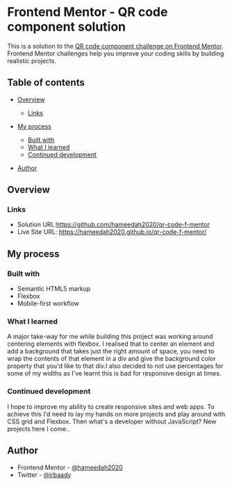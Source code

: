 # Frontend Mentor - QR code component solution

This is a solution to the [QR code component challenge on Frontend Mentor](https://www.frontendmentor.io/challenges/qr-code-component-iux_sIO_H). Frontend Mentor challenges help you improve your coding skills by building realistic projects. 

## Table of contents

- [Overview](#overview)
  - [Links](#links)
- [My process](#my-process)
  - [Built with](#built-with)
  - [What I learned](#what-i-learned)
  - [Continued development](#continued-development)
  
- [Author](#author)

## Overview

### Links

- Solution URL:https://github.com/hameedah2020/qr-code-f-mentor
- Live Site URL: https://hameedah2020.github.io/qr-code-f-mentor/

## My process

### Built with

- Semantic HTML5 markup
- Flexbox
- Mobile-first workflow

### What I learned
 A major take-way for me while building this project was working around centering elements with flexbox. I realised that to center an element and add a background that takes just the right amount of space, you need to wrap the contents of that element in a div and give the background color property that you'd like to that div.I also decided to not use percentages for some of my widths as I've learnt this is bad for responsive design at times.


### Continued development

I hope to improve my ability to create responsive sites and web apps. To achieve this I'd need to lay my hands on more projects and  play around with CSS grid and Flexbox. Then what's a developer without JavaScript? New projects here I come..


## Author

- Frontend Mentor - [@hameedah2020](https://www.frontendmentor.io/profile/yourusername)
- Twitter - [@irbaady](https://www.twitter.com/irbaady)


